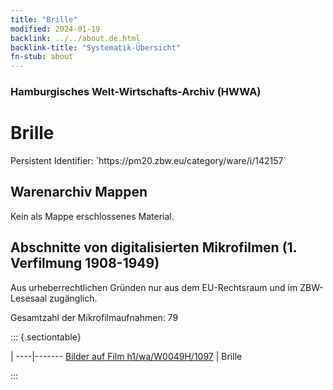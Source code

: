 ```yaml
---
title: "Brille"
modified: 2024-01-19
backlink: ../../about.de.html
backlink-title: "Systematik-Übersicht"
fn-stub: about
---
```


### Hamburgisches Welt-Wirtschafts-Archiv (HWWA)

# Brille

<div class="hint">Persistent Identifier: `https://pm20.zbw.eu/category/ware/i/142157`</div>







## Warenarchiv Mappen





Kein als Mappe erschlossenes Material.



<a id="filmsections" />

## Abschnitte von digitalisierten Mikrofilmen (1. Verfilmung 1908-1949)

<p>Aus urheberrechtlichen Gründen nur aus dem EU-Rechtsraum und im ZBW-Lesesaal zugänglich.</p>


<p>Gesamtzahl der Mikrofilmaufnahmen: 79</p>





::: {.sectiontable}

 | 
----|-------
<a class="btn" href="https://pm20.zbw.eu/film/h1/wa/W0049H/1097" rel="nofollow">Bilder auf Film h1/wa/W0049H/1097</a> | Brille


:::

















